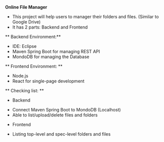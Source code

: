 **Online File Manager**

- This project will help users to manager their folders and files. (Similar to Google Drive)
- It has 2 parts: Backend and Frontend

** Backend Environment:**
- IDE: Eclipse
- Maven Spring Boot for managing REST API
- MondoDB for managing the Database

** Frontend Environment: **
- Node.js
- React for single-page development

** Checking list: **

* Backend
- Connect Maven Spring Boot to MondoDB (Localhost)
- Able to list/upload/delete files and folders

* Frontend
- Listing top-level and spec-level folders and files
